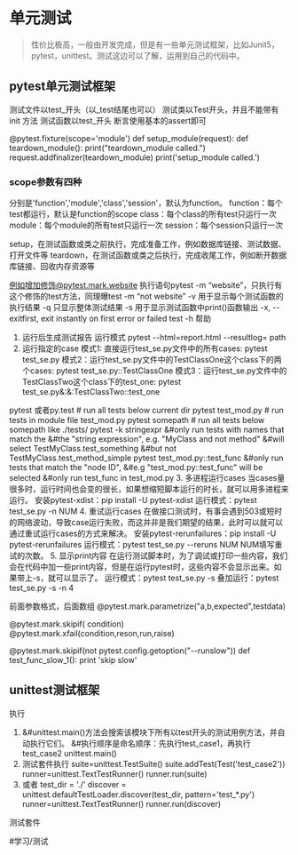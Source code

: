 # 单元测试
> 性价比极高，一般由开发完成，但是有一些单元测试框架，比如Junit5，pytest，unittest。测试这边可以了解，运用到自己的代码中。  
## pytest单元测试框架
测试文件以test_开头（以_test结尾也可以）
测试类以Test开头，并且不能带有 init 方法
测试函数以test_开头
断言使用基本的assert即可

@pytest.fixture(scope='module')
def setup_module(request):
    def teardown_module():
        print("teardown_module called.")
    request.addfinalizer(teardown_module)
    print('setup_module called.')

### scope参数有四种
分别是'function','module','class','session'，默认为function。
function：每个test都运行，默认是function的scope
class：每个class的所有test只运行一次
module：每个module的所有test只运行一次
session：每个session只运行一次

setup，在测试函数或类之前执行，完成准备工作，例如数据库链接、测试数据、打开文件等
teardown，在测试函数或类之后执行，完成收尾工作，例如断开数据库链接、回收内存资源等

例如增加修饰@pytest.mark.website
执行语句pytest -m “website”，只执行有这个修饰的test方法，同理曝test -m “not website”
-v 用于显示每个测试函数的执行结果
-q 只显示整体测试结果
-s 用于显示测试函数中print()函数输出
-x, --exitfirst, exit instantly on first error or failed test
-h 帮助

1. 运行后生成测试报告
运行模式 pytest --html=report.html
--resultlog= path
2. 运行指定的case
模式1:   直接运行test_se.py文件中的所有cases:
pytest test_se.py
模式2：运行test_se.py文件中的TestClassOne这个class下的两个cases:
pytest test_se.py::TestClassOne
模式3：运行test_se.py文件中的TestClassTwo这个class下的test_one:
pytest test_se.py&:&:TestClassTwo::test_one

pytest 或者py.test  # run all tests below current dir
pytest test_mod.py # run tests in module file test_mod.py
pytest somepath # run all tests below somepath like ./tests/
pytest -k stringexpr 
&#only run tests with names that match the
&#the "string expression", e.g. "MyClass and not method"
&#will select TestMyClass.test_something
&#but not TestMyClass.test_method_simple
pytest test_mod.py::test_func 
&#only run tests that match the "node ID",
&#e.g "test_mod.py::test_func" will be selected
&#only run test_func in test_mod.py
3. 多进程运行cases
当cases量很多时，运行时间也会变的很长，如果想缩短脚本运行的时长，就可以用多进程来运行。
安装pytest-xdist：pip install -U pytest-xdist
运行模式：pytest test_se.py -n NUM
4. 重试运行cases
在做接口测试时，有事会遇到503或短时的网络波动，导致case运行失败，而这并非是我们期望的结果，此时可以就可以通过重试运行cases的方式来解决。
安装pytest-rerunfailures：pip install -U pytest-rerunfailures
运行模式：pytest test_se.py --reruns NUM
NUM填写重试的次数。
5. 显示print内容
在运行测试脚本时，为了调试或打印一些内容，我们会在代码中加一些print内容，但是在运行pytest时，这些内容不会显示出来。如果带上-s，就可以显示了。
运行模式：pytest test_se.py -s
叠加运行：pytest test_se.py -s -n 4

前面参数格式，后面数组
@pytest.mark.parametrize("a,b,expected",testdata)


@pytest.mark.skipif( condition)
@pytest.mark.xfail(condition,reson,run,raise)

@pytest.mark.skipif(not pytest.config.getoption("--runslow"))
def test_func_slow_1():
    print 'skip slow'
## unittest测试框架
执行
1. &#unittest.main()方法会搜索该模块下所有以test开头的测试用例方法，并自动执行它们。
&#执行顺序是命名顺序：先执行test_case1，再执行test_case2
unittest.main()
2. 测试套件执行
suite=unittest.TestSuite()
suite.addTest(Test('test_case2'))
runner=unittest.TextTestRunner()
runner.run(suite)
3. 或者
test_dir = './'
discover = unittest.defaultTestLoader.discover(test_dir, pattern='test_*.py')
runner=unittest.TextTestRunner()
runner.run(discover)

测试套件


#学习/测试